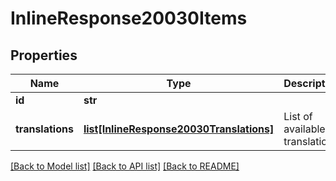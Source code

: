# InlineResponse20030Items

## Properties
Name | Type | Description | Notes
------------ | ------------- | ------------- | -------------
**id** | **str** |  | [optional] 
**translations** | [**list[InlineResponse20030Translations]**](InlineResponse20030Translations.md) | List of available translations  | Code   | Language           | |--------|--------------------| | en     | English (UK)       | | de     | German             | | es     | Spanish            | | fr     | French             | | en-US  | English (US)       |  | ar     | Arabic             | | zh-CN  | Simplified Chinese | | ru     | Russian            | | pt     | Portugese          | | ja     | Japanese           | | [optional] 

[[Back to Model list]](../README.md#documentation-for-models) [[Back to API list]](../README.md#documentation-for-api-endpoints) [[Back to README]](../README.md)

